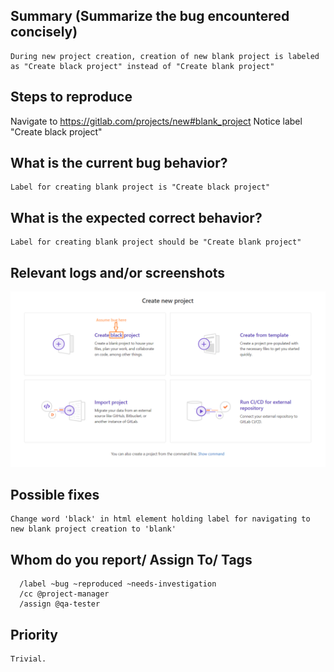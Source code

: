 
## Summary (Summarize the bug encountered concisely)

    During new project creation, creation of new blank project is labeled as "Create black project" instead of "Create blank project"

## Steps to reproduce     

   Navigate to https://gitlab.com/projects/new#blank_project
   Notice label "Create black project"

## What is the current bug behavior?

    Label for creating blank project is "Create black project"

## What is the expected correct behavior?

    Label for creating blank project should be "Create blank project"
     
## Relevant logs and/or screenshots

[comment]:![](https://i.imgur.com/GchRTmC.png)

![Image info](../Image/Bug_Project_create_blank.png)
      

## Possible fixes

    Change word 'black' in html element holding label for navigating to new blank project creation to 'blank'


## Whom do you report/ Assign To/ Tags

      /label ~bug ~reproduced ~needs-investigation 
      /cc @project-manager 
      /assign @qa-tester

## Priority

    Trivial.

      
